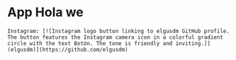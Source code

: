 # App Hola we
    Instagram: [![Instagram logo button linking to elgusdm GitHub profile. The button features the Instagram camera icon in a colorful gradient circle with the text Botón. The tone is friendly and inviting.]](elgusdm)](https://github.com/elgusdm)

